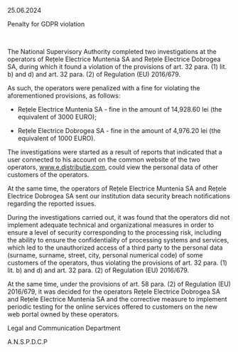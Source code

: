 25.06.2024

Penalty for GDPR violation

 

The National Supervisory Authority completed two investigations at the operators of Rețele Electrice Muntenia SA and Rețele Electrice Dobrogea SA, during which it found a violation of the provisions of art. 32 para. (1) lit. b) and d) and art. 32 para. (2) of Regulation (EU) 2016/679.

As such, the operators were penalized with a fine for violating the aforementioned provisions, as follows:

- Rețele Electrice Muntenia SA - fine in the amount of 14,928.60 lei (the equivalent of 3000 EURO);

- Rețele Electrice Dobrogea SA - fine in the amount of 4,976.20 lei (the equivalent of 1000 EURO).

The investigations were started as a result of reports that indicated that a user connected to his account on the common website of the two operators, www.e.distributie.com, could view the personal data of other customers of the operators.

At the same time, the operators of Rețele Electrice Muntenia SA and Rețele Electrice Dobrogea SA sent our institution data security breach notifications regarding the reported issues.

During the investigations carried out, it was found that the operators did not implement adequate technical and organizational measures in order to ensure a level of security corresponding to the processing risk, including the ability to ensure the confidentiality of processing systems and services, which led to the unauthorized access of a third party to the personal data (surname, surname, street, city, personal numerical code) of some customers of the operators, thus violating the provisions of art. 32 para. (1) lit. b) and d) and art. 32 para. (2) of Regulation (EU) 2016/679.

At the same time, under the provisions of art. 58 para. (2) of Regulation (EU) 2016/679, it was decided for the operators Rețele Electrice Dobrogea SA and Rețele Electrice Muntenia SA and the corrective measure to implement periodic testing for the online services offered to customers on the new web portal owned by these operators.

Legal and Communication Department 

A.N.S.P.D.C.P
